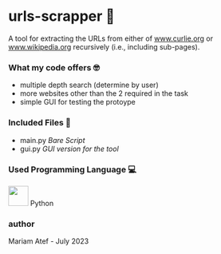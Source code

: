 # urls-scrapper 🔗

A tool for extracting the URLs from either of www.curlie.org or www.wikipedia.org recursively (i.e., including sub-pages).

### What my code offers 🤓

- multiple depth search (determine by user)
- more websites other than the 2 required in the task
- simple GUI for testing the protoype

### Included Files 📂

- main.py   _Bare Script_
- gui.py    _GUI version for the tool_

### Used Programming Language 💻

<img src="https://camo.githubusercontent.com/c15141700fd20b43ada6d18c559bef630e398d0393c497586286bcb60a3bc29f/68747470733a2f2f75706c6f61642e77696b696d656469612e6f72672f77696b6970656469612f636f6d6d6f6e732f7468756d622f632f63332f507974686f6e2d6c6f676f2d6e6f746578742e7376672f3138363970782d507974686f6e2d6c6f676f2d6e6f746578742e7376672e706e67" width='40' height='40'> Python 


### author

Mariam Atef - July 2023
